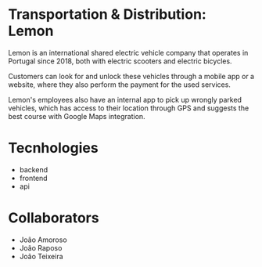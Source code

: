 # Transportation & Distribution: Lemon

Lemon is an international shared electric vehicle company that operates in Portugal since 2018, both with electric scooters and electric bicycles.

Customers can look for and unlock these vehicles through a mobile app or a website, where they also perform the payment for the used services.

Lemon's employees also have an internal app to pick up wrongly parked vehicles, which has access to their location through GPS and suggests the best course with Google Maps integration.

# Tecnhologies

-   backend
-   frontend
-   api

# Collaborators

-   João Amoroso
-   João Raposo
-   João Teixeira

